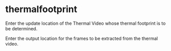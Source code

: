 # thermalfootprint

Enter the update location of the Thermal Video whose thermal footprint is to be determined.

Enter the output location for the frames to be extracted from the thermal video.

